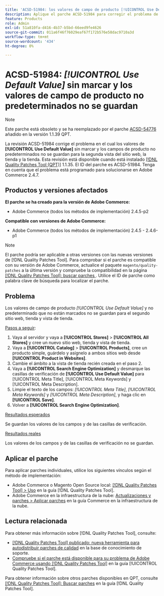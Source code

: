 ```yaml
---
title: 'ACSD-51984: los valores de campo de producto [!UICONTROL Use Default Value] sin marcar y no predeterminados no se guardan para el segundo sitio web, tienda y vista de tienda'
description: Aplique el parche ACSD-51984 para corregir el problema de Adobe Commerce en el que los valores de los campos de producto [!UICONTROL Use Default Value] y no predeterminados no marcados no se guardan para la segunda vista del sitio web, la tienda y la tienda.
feature: Products
role: Admin
exl-id: 51a810fa-d416-4b37-b5bd-66eed9fe4626
source-git-commit: 011a6f46f76029eaf67f172b576e58dac9710a3d
workflow-type: tm+mt
source-wordcount: '434'
ht-degree: 0%

---
```


# ACSD-51984: *[!UICONTROL Use Default Value]* sin marcar y los valores de campo de producto no predeterminados no se guardan

>[!NOTE]
>
>Este parche está obsoleto y se ha reemplazado por el parche [ACSD-54776](/help/tools/quality-patches-tool/patches-available-in-qpt/v1-1-39/acsd-54776-unchecked-used-default-value-and-non-default-product-field-values-are-not-saved.md) añadido en la versión 1.1.39 QPT.

La revisión ACSD-51984 corrige el problema en el cual los valores de **[!UICONTROL Use Default Value]** sin marcar y los campos de producto no predeterminados no se guardan para la segunda vista del sitio web, la tienda y la tienda. Esta revisión está disponible cuando está instalado [[!DNL Quality Patches Tool (QPT)]](https://experienceleague.adobe.com/en/docs/commerce-operations/tools/quality-patches-tool/quality-patches-tool-to-self-serve-quality-patches) 1.1.35. El ID del parche es ACSD-51984. Tenga en cuenta que el problema está programado para solucionarse en Adobe Commerce 2.4.7.

## Productos y versiones afectados

**El parche se ha creado para la versión de Adobe Commerce:**

* Adobe Commerce (todos los métodos de implementación) 2.4.5-p2

**Compatible con versiones de Adobe Commerce:**

* Adobe Commerce (todos los métodos de implementación) 2.4.5 - 2.4.6-p1

>[!NOTE]
>
>El parche podría ser aplicable a otras versiones con las nuevas versiones de [!DNL Quality Patches Tool]. Para comprobar si el parche es compatible con su versión de Adobe Commerce, actualice el paquete `magento/quality-patches` a la última versión y compruebe la compatibilidad en la página [[!DNL Quality Patches Tool]: buscar parches ](https://experienceleague.adobe.com/tools/commerce-quality-patches/index.html). Utilice el ID de parche como palabra clave de búsqueda para localizar el parche.

## Problema

Los valores de campo de producto *[!UICONTROL Use Default Value]* y no predeterminado que no están marcados no se guardan para el segundo sitio web, tienda y vista de tienda.

<u>Pasos a seguir</u>:

1. Vaya al servidor y vaya a **[!UICONTROL Stores]** > **[!UICONTROL All Stores]** y cree un nuevo sitio web, tienda y vista de tienda.
1. Vaya a **[!UICONTROL Catalog]** > **[!UICONTROL Products]**, cree un producto simple, guárdelo y asígnelo a ambos sitios web desde **[!UICONTROL Product in Websites]**.
1. Cambie el ámbito a la vista de tienda recién creada en el paso 2.
1. Vaya a **[!UICONTROL Search Engine Optimization]** y desmarque las casillas de verificación de **[!UICONTROL Use Default Value]** para [!UICONTROL Meta Title], [!UICONTROL Meta Keywords] y [!UICONTROL Meta Description].
1. Limpie el texto de los campos: *[!UICONTROL Meta Title]*, *[!UICONTROL Meta Keywords]* y *[!UICONTROL Meta Description]*, y haga clic en **[!UICONTROL Save]**.
1. Volver a **[!UICONTROL Search Engine Optimization]**.

<u>Resultados esperados</u>

Se guardan los valores de los campos y de las casillas de verificación.

<u>Resultados reales</u>

Los valores de los campos y de las casillas de verificación no se guardan.

## Aplicar el parche

Para aplicar parches individuales, utilice los siguientes vínculos según el método de implementación:

* Adobe Commerce o Magento Open Source local: [[!DNL Quality Patches Tool] > Uso](/help/tools/quality-patches-tool/usage.md) en la guía [!DNL Quality Patches Tool].
* Adobe Commerce en la infraestructura de la nube: [Actualizaciones y parches > Aplicar parches](https://experienceleague.adobe.com/docs/commerce-cloud-service/user-guide/develop/upgrade/apply-patches.html) en la guía Commerce en la infraestructura de la nube.

## Lectura relacionada

Para obtener más información sobre [!DNL Quality Patches Tool], consulte:

* [[!DNL Quality Patches Tool] publicado: nueva herramienta para autodistribuir parches de calidad](https://experienceleague.adobe.com/en/docs/commerce-operations/tools/quality-patches-tool/quality-patches-tool-to-self-serve-quality-patches) en la base de conocimiento de soporte.
* [Compruebe si el parche está disponible para su problema de Adobe Commerce usando [!DNL Quality Patches Tool]](/help/tools/quality-patches-tool/patches-available-in-qpt/check-patch-for-magento-issue-with-magento-quality-patches.md) en la guía [!UICONTROL Quality Patches Tool].


Para obtener información sobre otros parches disponibles en QPT, consulte [[!DNL Quality Patches Tool]: Buscar parches](<https://experienceleague.adobe.com/tools/commerce-quality-patches/index.html>) en la guía [!DNL Quality Patches Tool].
